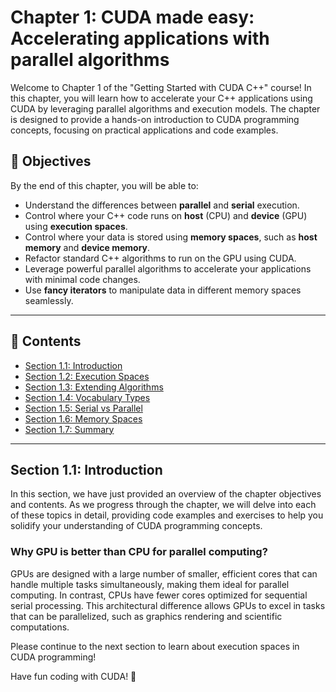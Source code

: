 # Chapter 1: CUDA made easy: Accelerating applications with parallel algorithms
Welcome to Chapter 1 of the "Getting Started with CUDA C++" course! In this chapter, you will learn how to accelerate your C++ applications using CUDA by leveraging parallel algorithms and execution models. The chapter is designed to provide a hands-on introduction to CUDA programming concepts, focusing on practical applications and code examples.

## 🎯 Objectives
By the end of this chapter, you will be able to:
- Understand the differences between **parallel** and **serial** execution.
- Control where your C++ code runs on **host** (CPU) and **device** (GPU) using **execution spaces**.
- Control where your data is stored using **memory spaces**, such as **host memory** and **device memory**.
- Refactor standard C++ algorithms to run on the GPU using CUDA.
- Leverage powerful parallel algorithms to accelerate your applications with minimal code changes.
- Use **fancy iterators** to manipulate data in different memory spaces seamlessly.


---

## 📓 Contents
- [Section 1.1: Introduction](1-Introduction.md)
- [Section 1.2: Execution Spaces](2-Execution-Spaces.md)
- [Section 1.3: Extending Algorithms](3-Extending-Algorithms.md)
- [Section 1.4: Vocabulary Types](4-Vocabulary-Types.md)
- [Section 1.5: Serial vs Parallel](5-Serial-vs-Parallel.md)
- [Section 1.6: Memory Spaces](6-Memory-Spaces.md)
- [Section 1.7: Summary](7-Summary.md)

---

## Section 1.1: Introduction
In this section, we have just provided an overview of the chapter objectives and contents. As we progress through the chapter, we will delve into each of these topics in detail, providing code examples and exercises to help you solidify your understanding of CUDA programming concepts.

### Why GPU is better than CPU for parallel computing?
GPUs are designed with a large number of smaller, efficient cores that can handle multiple tasks simultaneously, making them ideal for parallel computing. In contrast, CPUs have fewer cores optimized for sequential serial processing. This architectural difference allows GPUs to excel in tasks that can be parallelized, such as graphics rendering and scientific computations.

Please continue to the next section to learn about execution spaces in CUDA programming!

Have fun coding with CUDA! 🚀